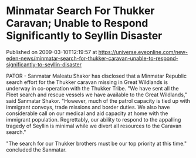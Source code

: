 # Minmatar Search For Thukker Caravan; Unable to Respond Significantly to Seyllin Disaster
Published on 2009-03-10T12:19:57 at https://universe.eveonline.com/new-eden-news/minmatar-search-for-thukker-caravan-unable-to-respond-significantly-to-seyllin-disaster

PATOR - Sanmatar Maleatu Shakor has disclosed that a Minmatar Republic search effort for the Thukker caravan missing in Great Wildlands is underway in co-operation with the Thukker Tribe. "We have sent all the Fleet search and rescue vessels we have available to the Great Wildlands," said Sanmatar Shakor. "However, much of the patrol capacity is tied up with immigrant convoys, trade missions and border duties. We also have considerable call on our medical and aid capacity at home with the immigrant population. Regrettably, our ability to respond to the appalling tragedy of Seyllin is minimal while we divert all resources to the Caravan search."  
  
"The search for our Thukker brothers must be our top priority at this time." concluded the Sanmatar.
